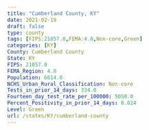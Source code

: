 ```yaml
---
title: "Cumberland County, KY"
date: 2021-02-19
draft: false
type: county
tags: [FIPS:21057.0,FEMA:4.0,Non-core,Green]
categories: [KY]
County: Cumberland County
State: KY
FIPS: 21057.0
FEMA_Region: 4.0
Population: 6614.0
NCHS_Urban_Rural_Classification: Non-core
Tests_in_prior_14_days: 334.0
Fourteen_day_test_rate_per_100000: 5050.0
Percent_Positivity_in_prior_14_days: 0.024
Level: Green
url: /states/KY/cumberland-county
---
```



